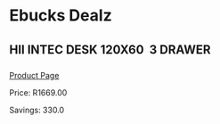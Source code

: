 
# Ebucks Dealz
## HII INTEC DESK 120X60  3 DRAWER
[Product Page](https://www.ebucks.com/web/shop/productSelected.do?prodId=1148401015&catId=1130195724)

Price: R1669.00

Savings: 330.0


	